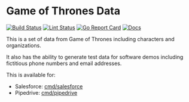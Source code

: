 # Game of Thrones Data

[![Build Status][build-status-svg]][build-status-url]
[![Lint Status][lint-status-svg]][lint-status-url]
[![Go Report Card][goreport-svg]][goreport-url]
[![Docs][docs-godoc-svg]][docs-godoc-url]

This is a set of data from Game of Thrones including characters and organizations.

It also has the ability to generate test data for software demos including fictitious phone numbers and email addresses.

This is available for:

* Salesforce: [cmd/salesforce](cmd/salesforce)
* Pipedrive: [cmd/pipedrive](cmd/pipedrive)

 [build-status-svg]: https://github.com/grokify/gameofthrones/workflows/test/badge.svg
 [build-status-url]: https://github.com/grokify/gameofthrones/actions/workflows/test.yaml
 [lint-status-svg]: https://github.com/grokify/gameofthrones/workflows/lint/badge.svg
 [lint-status-url]: https://github.com/grokify/gameofthrones/actions/workflows/lint.yaml
 [goreport-svg]: https://goreportcard.com/badge/github.com/grokify/gameofthrones
 [goreport-url]: https://goreportcard.com/report/github.com/grokify/gameofthrones
 [docs-godoc-svg]: https://pkg.go.dev/badge/github.com/grokify/gameofthrones
 [docs-godoc-url]: https://pkg.go.dev/github.com/grokify/gameofthrones
 [license-svg]: https://img.shields.io/badge/license-MIT-mogo.svg
 [license-url]: https://github.com/grokify/gameofthrones/blob/master/LICENSE
 [loc-svg]: https://tokei.rs/b1/github/grokify/gameofthrones
 [repo-url]: https://github.com/grokify/gameofthrones